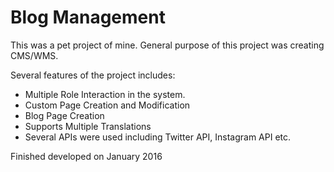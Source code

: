 # Blog Management

This was a pet project of mine. General purpose of this project was creating CMS/WMS.

Several features of the project includes:

* Multiple Role Interaction in the system.
* Custom Page Creation and Modification
* Blog Page Creation
* Supports Multiple Translations
* Several APIs were used including Twitter API, Instagram API etc.


Finished developed on January 2016
